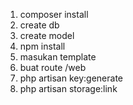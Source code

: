 1. composer install
2. create db
3. create model
4. npm install
5. masukan template
6. buat route /web
7. php artisan key:generate
8. php artisan storage:link



